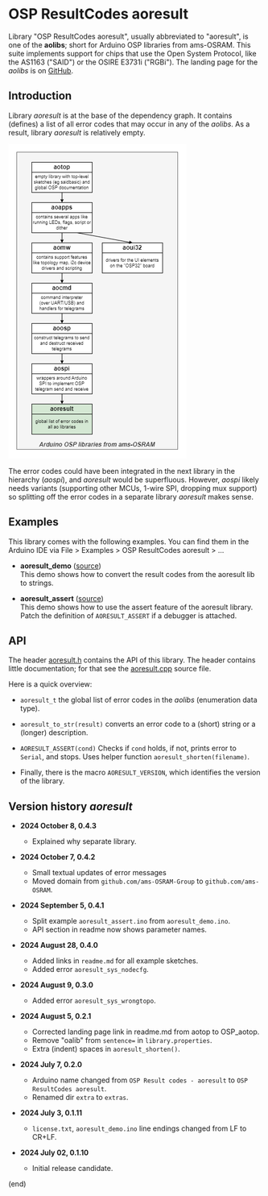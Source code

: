# OSP ResultCodes aoresult

Library "OSP ResultCodes aoresult", usually abbreviated to "aoresult",
is one of the **aolibs**; short for Arduino OSP libraries from ams-OSRAM.
This suite implements support for chips that use the Open System Protocol, 
like the AS1163 ("SAID") or the OSIRE E3731i ("RGBi").
The landing page for the _aolibs_ is on 
[GitHub](https://github.com/ams-OSRAM/OSP_aotop).


## Introduction

Library _aoresult_ is at the base of the dependency graph.
It contains (defines) a list of all error codes that
may occur in any of the _aolibs_.
As a result, library _aoresult_ is relatively empty.

![aoresult in context](extras/aolibs-aoresult.drawio.png)

The error codes could have been integrated in the next library 
in the hierarchy (_aospi_), and _aoresult_ would be superfluous. 
However, _aospi_ likely needs variants (supporting other MCUs, 
1-wire SPI, dropping mux support) so splitting off the error codes 
in a separate library _aoresult_ makes sense.


## Examples

This library comes with the following examples.
You can find them in the Arduino IDE via 
File > Examples > OSP ResultCodes aoresult > ...

- **aoresult_demo** ([source](examples/aoresult_demo))  
  This demo shows how to convert the result codes from the aoresult lib
  to strings.

- **aoresult_assert** ([source](examples/aoresult_assert))  
  This demo shows how to use the assert feature of the aoresult library.
  Patch the definition of `AORESULT_ASSERT` if a debugger is attached.


## API

The header [aoresult.h](src/aoresult.h) contains the API of this library.
The header contains little documentation; for that see the
[aoresult.cpp](src/aoresult.cpp) source file. 

Here is a quick overview:

- `aoresult_t` the global list of error codes in the _aolibs_ (enumeration data type).

- `aoresult_to_str(result)` converts an error code to a (short) string or a (longer) description.

- `AORESULT_ASSERT(cond)` Checks if `cond` holds, if not, prints error to `Serial`, and stops.
   Uses helper function `aoresult_shorten(filename)`.

- Finally, there is the macro `AORESULT_VERSION`, which identifies the version of the library.


## Version history _aoresult_

- **2024 October 8, 0.4.3**
  - Explained why separate library.

- **2024 October 7, 0.4.2**
  - Small textual updates of error messages
  - Moved domain from `github.com/ams-OSRAM-Group` to `github.com/ams-OSRAM`.
  
- **2024 September 5, 0.4.1**
  - Split example `aoresult_assert.ino` from `aoresult_demo.ino`.
  - API section in readme now shows parameter names.

- **2024 August 28, 0.4.0**
  - Added links in `readme.md` for all example sketches.
  - Added error `aoresult_sys_nodecfg`.

- **2024 August 9, 0.3.0**
  - Added error `aoresult_sys_wrongtopo`.

- **2024 August 5, 0.2.1**  
  - Corrected landing page link in readme.md from aotop to OSP_aotop.
  - Remove "oalib" from `sentence=` in `library.properties`.
  - Extra (indent) spaces in `aoresult_shorten()`.

- **2024 July 7, 0.2.0**  
  - Arduino name changed from `OSP Result codes - aoresult` to `OSP ResultCodes aoresult`.
  - Renamed dir `extra` to `extras`.

- **2024 July 3, 0.1.11**  
  - `license.txt`, `aoresult_demo.ino` line endings changed from LF to CR+LF.

- **2024 July 02, 0.1.10**  
  - Initial release candidate.

(end)
